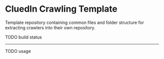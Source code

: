 # CluedIn Crawling Template

Template repository containing common files and folder structure for extracting crawlers into their own repository.

TODO build status

-----

TODO usage